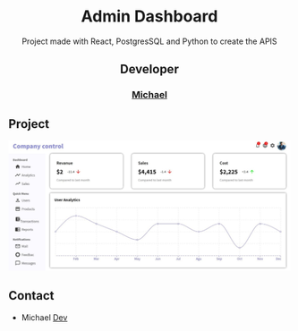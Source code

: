 <h1 align="center">Admin Dashboard</h1>

<div align="center">
   <p>Project made with React, PostgresSQL and Python to create the APIS</p>
</div>

<div align="center">
   <h2>Developer</h2> 
  <h3>
    <a href="https://github.com/BricMichael" target='_blank'>
      Michael
    </a>
  </h3>
</div>

## Project

![screenshot](https://raw.githubusercontent.com/BricMichael/Images-Projects/master/DashboradProject.jpg)


## Contact
- Michael [Dev](https://codepen.io/MichaelBricDev)

